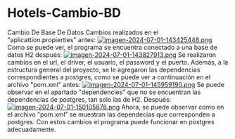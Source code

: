 # Hotels-Cambio-BD
Cambio De Base De Datos 
Cambios realizados en el "aplicattion.propierties"
antes:
[![imagen-2024-07-01-143425448.png](https://i.postimg.cc/RhwwHF5g/imagen-2024-07-01-143425448.png)](https://postimg.cc/zHXLmqfh)
Como se puede ver, el programa se encuentra conectado a una base de datos H2
despues:
[![imagen-2024-07-01-143827913.png](https://i.postimg.cc/Vkh5z82v/imagen-2024-07-01-143827913.png)](https://postimg.cc/tsh9zLqG)
Se realizaron cambios en el url, el driver, el usuario, el password y el puerto.
Además, a la estructura general del proyecto, se le agregaron las dependencias correspondientes a postgres, como se puede ver a continuación en el archivo "pom.xml"
antes:
[![imagen-2024-07-01-145959190.png](https://i.postimg.cc/Zq1cBXvK/imagen-2024-07-01-145959190.png)](https://postimg.cc/R3Lf2sTj)
Se puede observar en el apartado "dependencies" que no se encuentran las dependencias de postgres, tan solo las de H2.
Después:
[![imagen-2024-07-01-150105878.png](https://i.postimg.cc/3NZCqRSd/imagen-2024-07-01-150105878.png)](https://postimg.cc/hQfdzSqB)
Ahora, se puede observar como en el archivo "pom.xml" se muestran las dependecias que corresponden a postgres.
Con estos cambios el programa puede funcionar en postgres adecuadamente.
